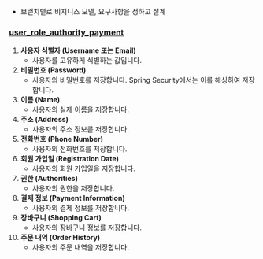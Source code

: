- 브런치별로 비지니스 모델, 요구사항을 정하고 설계

### [user_role_authority_payment](https://github.com/AngryPig123/jpa_orm/tree/userdetail_example)

1. **사용자 식별자 (Username 또는 Email)**
    - 사용자를 고유하게 식별하는 값입니다.
2. **비밀번호 (Password)**
    - 사용자의 비밀번호를 저장합니다. Spring Security에서는 이를 해싱하여 저장합니다.
3. **이름 (Name)**
    - 사용자의 실제 이름을 저장합니다.
4. **주소 (Address)**
    - 사용자의 주소 정보를 저장합니다.
5. **전화번호 (Phone Number)**
    - 사용자의 전화번호를 저장합니다.
6. **회원 가입일 (Registration Date)**
    - 사용자의 회원 가입일을 저장합니다.
7. **권한 (Authorities)**
    - 사용자의 권한을 저장합니다.
8. **결제 정보 (Payment Information)**
    - 사용자의 결제 정보를 저장합니다.
9. **장바구니 (Shopping Cart)**
    - 사용자의 장바구니 정보를 저장합니다.
10. **주문 내역 (Order History)**
    - 사용자의 주문 내역을 저장합니다.

